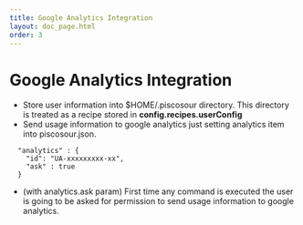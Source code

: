 ```yaml
---
title: Google Analytics Integration
layout: doc_page.html
order: 3
---
```


# Google Analytics Integration

- Store user information into $HOME/.piscosour directory. This directory is treated as a recipe stored in **config.recipes.userConfig**
- Send usage information to google analytics just setting analytics item into piscosour.json.
```
  "analytics" : {
    "id": "UA-xxxxxxxxx-xx",
    "ask" : true
  }
```
- (with analytics.ask param) First time any command is executed the user is going to be asked for permission to send usage information to google analytics.

